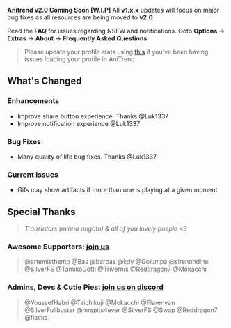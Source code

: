 __Anitrend v2.0 Coming Soon [W.I.P]__ All __v1.x.x__ updates will focus on major bug fixes as all resources are being moved to __v2.0__

Read the **FAQ** for issues regarding NSFW and notifications. Goto **Options** -> **Extras** -> **About** -> **Frequently Asked Questions**
> Please update your profile stats using [this](https://anilist.co/settings/lists) if you've been having issues loading your profile in AniTrend

## What's Changed

### Enhancements
- Improve share button experience. Thanks @Luk1337
- Improve notification experience @Luk1337

### Bug Fixes
- Many quality of life bug fixes. Thanks @Luk1337

### Current Issues
- Gifs may show artifacts if more than one is playing at a given moment

## Special Thanks
> _Translators (minna arigato) & all of you lovely poeple <3_

### Awesome Supporters: __[join us](https://www.patreon.com/wax911)__
> @artemisthemp @Bas @barbas @kdy @Golumpa @sirenondine @SilverFS @TamikoGotti @Trivernis @Reddragon7 @Mokacchi

### Admins, Devs & Cutie Pies: __[join us on discord](https://discord.gg/2wzTqnF)__
> @YoussefHabri @Taichikuji @Mokacchi @Flarenyan @SilverFullbuster @mrspits4ever @SilverFS @Swap @Reddragon7 @flacks
